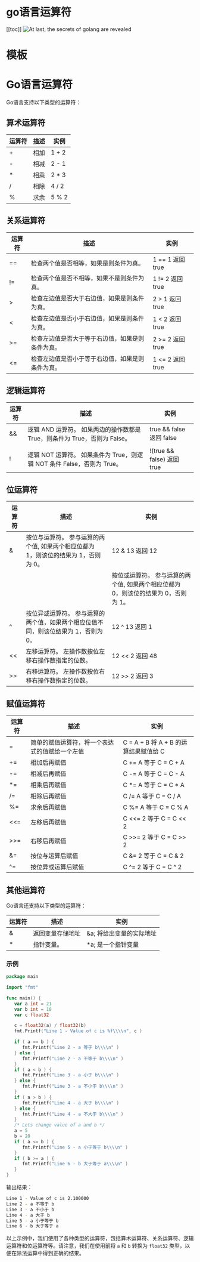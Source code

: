 # go语言运算符

[[toc]]
![At last, the secrets of golang are revealed](https://typora-1300715298.cos.ap-shanghai.myqcloud.com//blog20230301230835.png)

# 模板

# Go语言运算符

Go语言支持以下类型的运算符：

## 算术运算符

| 运算符 | 描述 | 实例  |
| ------ | ---- | ----- |
| +      | 相加 | 1 + 2 |
| -      | 相减 | 2 - 1 |
| *      | 相乘 | 2 * 3 |
| /      | 相除 | 4 / 2 |
| %      | 求余 | 5 % 2 |

## 关系运算符

| 运算符 | 描述                                             | 实例             |
| ------ | ------------------------------------------------ | ---------------- |
| ==     | 检查两个值是否相等，如果是则条件为真。           | 1 == 1 返回 true |
| !=     | 检查两个值是否不相等，如果不是则条件为真。       | 1 != 2 返回 true |
| >      | 检查左边值是否大于右边值，如果是则条件为真。     | 2 > 1 返回 true  |
| <      | 检查左边值是否小于右边值，如果是则条件为真。     | 1 < 2 返回 true  |
| >=     | 检查左边值是否大于等于右边值，如果是则条件为真。 | 2 >= 2 返回 true |
| <=     | 检查左边值是否小于等于右边值，如果是则条件为真。 | 1 <= 2 返回 true |

## 逻辑运算符

| 运算符 | 描述                                                         | 实例                       |
| ------ | ------------------------------------------------------------ | -------------------------- |
| &&     | 逻辑 AND 运算符。 如果两边的操作数都是 True，则条件为 True，否则为 False。 | true && false 返回 false   |
|        |                                                              |                            |
| !      | 逻辑 NOT 运算符。 如果条件为 True，则逻辑 NOT 条件 False，否则为 True。 | !(true && false) 返回 true |

## 位运算符

| 运算符 | 描述                                                         | 实例                                                         |
| ------ | ------------------------------------------------------------ | ------------------------------------------------------------ |
| &      | 按位与运算符。 参与运算的两个值, 如果两个相应位都为 1，则该位的结果为 1，否则为 0。 | 12 & 13 返回 12                                              |
|        |                                                              | 按位或运算符。 参与运算的两个值, 如果两个相应位都为 0，则该位的结果为 0，否则为 1。 |
| ^      | 按位异或运算符。 参与运算的两个值，如果两个相应位值不同，则该位结果为 1，否则为 0。 | 12 ^ 13 返回 1                                               |
| <<     | 左移运算符。 左操作数按位左移右操作数指定的位数。            | 12 << 2 返回 48                                              |
| >>     | 右移运算符。 左操作数按位右移右操作数指定的位数。            | 12 >> 2 返回 3                                               |

## 赋值运算符

| 运算符 | 描述                                           | 实例                                  |
| ------ | ---------------------------------------------- | ------------------------------------- |
| =      | 简单的赋值运算符，将一个表达式的值赋给一个左值 | C = A + B 将 A + B 的运算结果赋值给 C |
| +=     | 相加后再赋值                                   | C += A 等于 C = C + A                 |
| -=     | 相减后再赋值                                   | C -= A 等于 C = C - A                 |
| *=     | 相乘后再赋值                                   | C *= A 等于 C = C * A                 |
| /=     | 相除后再赋值                                   | C /= A 等于 C = C / A                 |
| %=     | 求余后再赋值                                   | C %= A 等于 C = C % A                 |
| <<=    | 左移后再赋值                                   | C <<= 2 等于 C = C << 2               |
| >>=    | 右移后再赋值                                   | C >>= 2 等于 C = C >> 2               |
| &=     | 按位与运算后赋值                               | C &= 2 等于 C = C & 2                 |
| ^=     | 按位异或运算后赋值                             | C ^= 2 等于 C = C ^ 2                 |

## 其他运算符

Go语言还支持以下类型的运算符：

| 运算符 | 描述             | 实例                     |
| ------ | ---------------- | ------------------------ |
| &      | 返回变量存储地址 | &a; 将给出变量的实际地址 |
| *      | 指针变量。       | *a; 是一个指针变量       |

### 示例

```go
package main

import "fmt"

func main() {
   var a int = 21
   var b int = 10
   var c float32

   c = float32(a) / float32(b)
   fmt.Printf("Line 1 - Value of c is %f\\\\n", c )

   if ( a == b ) {
      fmt.Printf("Line 2 - a 等于 b\\\\n" )
   } else {
      fmt.Printf("Line 2 - a 不等于 b\\\\n" )
   }
   if ( a < b ) {
      fmt.Printf("Line 3 - a 小于 b\\\\n" )
   } else {
      fmt.Printf("Line 3 - a 不小于 b\\\\n" )
   }
   if ( a > b ) {
      fmt.Printf("Line 4 - a 大于 b\\\\n" )
   } else {
      fmt.Printf("Line 4 - a 不大于 b\\\\n" )
   }
   /* Lets change value of a and b */
   a = 5
   b = 20
   if ( a <= b ) {
      fmt.Printf("Line 5 - a 小于等于 b\\\\n" )
   }
   if ( b >= a ) {
      fmt.Printf("Line 6 - b 大于等于 a\\\\n" )
   }
}
```

输出结果：

```bash
Line 1 - Value of c is 2.100000
Line 2 - a 不等于 b
Line 3 - a 不小于 b
Line 4 - a 大于 b
Line 5 - a 小于等于 b
Line 6 - b 大于等于 a
```

以上示例中，我们使用了各种类型的运算符，包括算术运算符、关系运算符、逻辑运算符和位运算符等。请注意，我们在使用前将 `a` 和 `b` 转换为 `float32` 类型，以便在除法运算中得到正确的结果。
